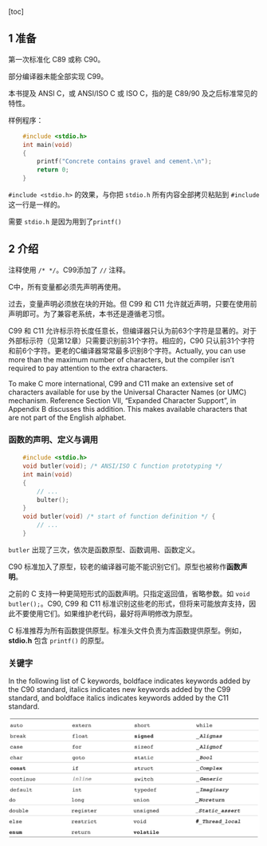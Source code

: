 [toc]

## 1 准备

第一次标准化 C89 或称 C90。

部分编译器未能全部实现 C99。

本书提及 ANSI C，或 ANSI/ISO C 或 ISO C，指的是 C89/90 及之后标准常见的特性。

样例程序：

```c
    #include <stdio.h>
    int main(void)
    {
        printf("Concrete contains gravel and cement.\n");
        return 0;
    }
```

`#include <stdio.h>` 的效果，与你把 `stdio.h` 所有内容全部拷贝粘贴到 `#include` 这一行是一样的。

需要 `stdio.h` 是因为用到了`printf()`

## 2 介绍

注释使用 `/* */`。C99添加了 `//` 注释。

C中，所有变量都必须先声明再使用。

过去，变量声明必须放在块的开始。但 C99 和 C11 允许就近声明，只要在使用前声明即可。为了兼容老系统，本书还是遵循老习惯。

C99 和 C11 允许标示符长度任意长，但编译器只认为前63个字符是显著的。对于外部标示符（见第12章）只需要识别前31个字符。相应的，C90 只认前31个字符和前6个字符。更老的C编译器常常最多识别8个字符。Actually, you can use more than the maximum number of characters, but the compiler isn’t required to pay attention to the extra characters.

To make C more international, C99 and C11 make an extensive set of characters available for use by the Universal Character Names (or UMC) mechanism. Reference Section VII, “Expanded Character Support”, in Appendix B discusses this addition. This makes available characters that are not part of the English alphabet.

### 函数的声明、定义与调用

```c
    #include <stdio.h>
    void butler(void); /* ANSI/ISO C function prototyping */
    int main(void)
    {
    	// ...
        bulter();
    }
    void butler(void) /* start of function definition */ {
    	// ...
    }
```

`butler` 出现了三次，依次是函数原型、函数调用、函数定义。

C90 标准加入了原型，较老的编译器可能不能识别它们。原型也被称作**函数声明**。

之前的 C 支持一种更简短形式的函数声明。只指定返回值，省略参数。如 `void butler();`。C90, C99 和 C11 标准识别这些老的形式，但将来可能放弃支持，因此不要使用它们。如果维护老代码，最好将声明修改为原型。

C 标准推荐为所有函数提供原型。标准头文件负责为库函数提供原型。例如，**stdio.h** 包含 `printf()` 的原型。

### 关键字

In the following list of C keywords, boldface indicates keywords added by the C90 standard, italics indicates new keywords added by the C99 standard, and boldface italics indicates keywords added by the C11 standard.

![](keywords.jpg)